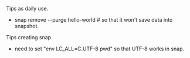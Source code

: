 Tips as daily use.
* snap remove --purge hello-world # so that it won't save data into snapshot.

Tips creating snap
* need to set "env LC_ALL=C.UTF-8 pwd" so that UTF-8 works in snap.